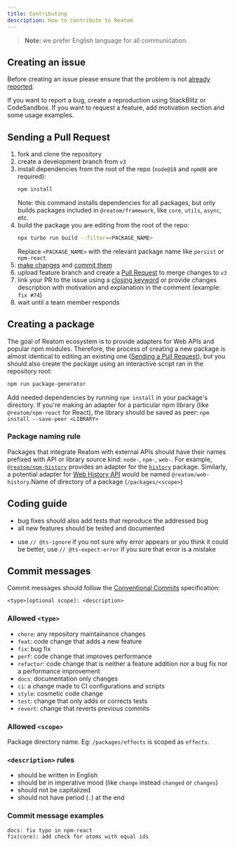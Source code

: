 ```yaml
---
title: Contributing
description: How to contribute to Reatom
---
```


> **Note:** we prefer English language for all communication.

## Creating an issue

Before creating an issue please ensure that the problem is not [already reported](https://github.com/artalar/reatom/issues).

If you want to report a bug, create a reproduction using StackBlitz or CodeSandbox. If you want to request a feature, add motivation section and some usage examples.

## Sending a Pull Request

1. fork and clone the repository
2. create a development branch from `v3`
3. install dependencies from the root of the repo (`node@18` and `npm@8` are required):
   ```sh
   npm install
   ```
   Note: this command installs dependencies for all packages, but only builds packages included in `@reatom/framework`, like `core`, `utils`, `async`, etc.
4. build the package you are editing from the root of the repo:
   ```sh
   npx turbo run build --filter=<PACKAGE_NAME>
   ```
   Replace `<PACKAGE_NAME>` with the relevant package name like `persist` or `npm-react`
5. [make changes](#coding-guide) and [commit them](#commit-messages)
6. upload feature branch and create a [Pull Request](https://github.com/artalar/reatom/compare) to merge changes to `v3`
7. link your PR to the issue using a [closing keyword](https://help.github.com/en/articles/closing-issues-using-keywords) or provide changes description with motivation and explanation in the comment (example: `fix #74`)
8. wait until a team member responds

## Creating a package

The goal of Reatom ecosystem is to provide adapters for Web APIs and popular npm modules. Therefore, the process of creating a new package is almost identical to editing an existing one ([Sending a Pull Request](#sending-a-pull-request)), but you should also create the package using an interactive script ran in the repository root:

```sh
npm run package-generator
```

Add needed dependencies by running `npm install` in your package's directory. If you're making an adapter for a particular npm library (like `@reatom/npm-react` for React), the library should be saved as peer: `npm install --save-peer <LIBRARY>`

<!-- ??? -->
<!-- To add dependencies, add them manually to the `package.json` of the new package and install them from the root of the repo. -->

### Package naming rule

Packages that integrate Reatom with external APIs should have their names prefixed with API or library source kind: `node-`, `npm-`, `web-`. For example, [`@reatom/npm-history`](https://reatom.dev/package/npm-history) provides an adapter for the [`history`](https://npmjs.com/history) package. Similarly, a potential adapter for [Web History API](https://developer.mozilla.org/en-US/docs/Web/API/History_API) would be named `@reatom/web-history`.Name of directory of a package (`/packages/<scope>`)

## Coding guide

- bug fixes should also add tests that reproduce the addressed bug
- all new features should be tested and documented
<!-- - always use `@ts-expect-error` instead of `@ts-ignore` -->
- use `// @ts-ignore` if you not sure why error appears or you think it could be better, use `// @ts-expect-error` if you sure that error is a mistake <!-- ??? -->

## Commit messages

Commit messages should follow the [Conventional Commits](https://conventionalcommits.org) specification:

```
<type>[optional scope]: <description>
```

### Allowed `<type>`

- `chore`: any repository maintainance changes
- `feat`: code change that adds a new feature
- `fix`: bug fix
- `perf`: code change that improves performance
- `refactor`: code change that is neither a feature addition nor a bug fix nor a performance improvement
- `docs`: documentation only changes
- `ci`: a change made to CI configurations and scripts
- `style`: cosmetic code change
- `test`: change that only adds or corrects tests
- `revert`: change that reverts previous commits

### Allowed `<scope>`

Package directory name. Eg: `/packages/effects` is scoped as `effects`.

### `<description>` rules

- should be written in English
- should be in imperative mood (like `change` instead `changed` or `changes`)
- should not be capitalized
- should not have period (`.`) at the end

### Commit message examples

```
docs: fix typo in npm-react
fix(core): add check for atoms with equal ids
```
